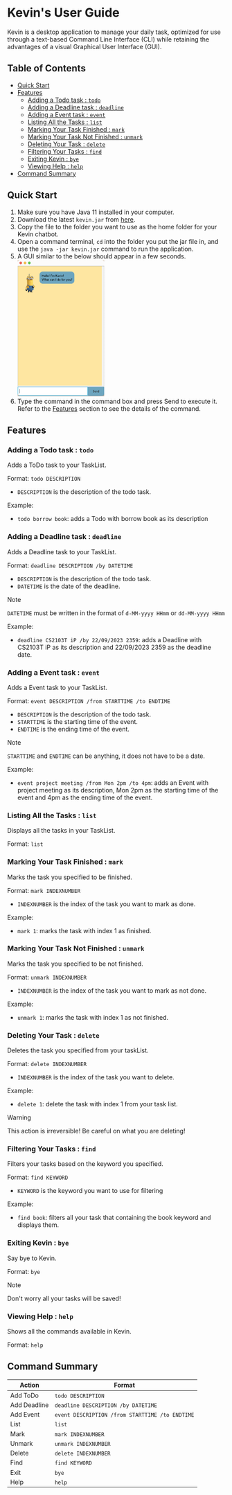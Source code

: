 # Kevin's User Guide

Kevin is a desktop application to manage your daily task, optimized for use through a text-based Command Line Interface
(CLI) while retaining the advantages of a visual Graphical User Interface (GUI).

## Table of Contents

<!-- TOC -->

* [Quick Start](#quick-start)
* [Features](#features-)
   * [Adding a Todo task : `todo`](#adding-a-todo-task--todo)
   * [Adding a Deadline task : `deadline`](#adding-a-deadline-task--deadline)
   * [Adding a Event task : `event`](#adding-a-event-task--event)
   * [Listing All the Tasks : `list`](#listing-all-the-tasks--list)
   * [Marking Your Task Finished : `mark`](#marking-your-task-finished--mark)
   * [Marking Your Task Not Finished : `unmark`](#marking-your-task-not-finished--unmark)
   * [Deleting Your Task : `delete`](#deleting-your-task--delete)
   * [Filtering Your Tasks : `find`](#filtering-your-tasks--find)
   * [Exiting Kevin : `bye`](#exiting-kevin--bye)
   * [Viewing Help : `help`](#viewing-help--help)
* [Command Summary](#command-summary)
<!-- TOC -->

## Quick Start

1. Make sure you have Java 11 installed in your computer.
2. Download the latest `kevin.jar` from [here](https://github.com/aliciamichellew/ip/releases).
3. Copy the file to the folder you want to use as the home folder for your Kevin chatbot.
4. Open a command terminal, `cd` into the folder you put the jar file in,
   and use the `java -jar kevin.jar` command to run the application.
5. A GUI similar to the below should appear in a few seconds.</br> <img src="./src/main/resources/images/startPage.png" width="200"/>
6. Type the command in the command box and press Send to execute it. Refer to the [Features](#features-) section to see the details
   of the command.

## Features

### Adding a Todo task : `todo`

Adds a ToDo task to your TaskList.

Format: `todo DESCRIPTION`
- `DESCRIPTION` is the description of the todo task.

Example:
- `todo borrow book`: adds a Todo with borrow book as its description

### Adding a Deadline task : `deadline`

Adds a Deadline task to your TaskList.

Format: `deadline DESCRIPTION /by DATETIME`
- `DESCRIPTION` is the description of the todo task.
- `DATETIME` is the date of the deadline.
> [!NOTE]
> `DATETIME` must be written in the format of `d-MM-yyyy HHmm` or `dd-MM-yyyy HHmm`

Example:
- `deadline CS2103T iP /by 22/09/2023 2359`: adds a Deadline with CS2103T iP as its description and 22/09/2023 2359 as the deadline date.

### Adding a Event task : `event`

Adds a Event task to your TaskList.

Format: `event DESCRIPTION /from STARTTIME /to ENDTIME`
- `DESCRIPTION` is the description of the todo task.
- `STARTTIME` is the starting time of the event.
- `ENDTIME` is the ending time of the event.

> [!NOTE]
> `STARTTIME` and `ENDTIME` can be anything, it does not have to be a date.

Example:
- `event project meeting /from Mon 2pm /to 4pm`: adds an Event with project meeting as its description,
  Mon 2pm as the starting time of the event and 4pm as the ending time of the event.

### Listing All the Tasks : `list`

Displays all the tasks in your TaskList.

Format: `list`

### Marking Your Task Finished : `mark`

Marks the task you specified to be finished.

Format: `mark INDEXNUMBER`
- `INDEXNUMBER` is the index of the task you want to mark as done.

Example:
- `mark 1`: marks the task with index 1 as finished.

### Marking Your Task Not Finished : `unmark`

Marks the task you specified to be not finished.

Format: `unmark INDEXNUMBER`
- `INDEXNUMBER` is the index of the task you want to mark as not done.

Example:
- `unmark 1`: marks the task with index 1 as not finished.

### Deleting Your Task : `delete`

Deletes the task you specified from your taskList.

Format: `delete INDEXNUMBER`
- `INDEXNUMBER` is the index of the task you want to delete.

Example:
- `delete 1`: delete the task with index 1 from your task list.

> [!WARNING]
> This action is irreversible! Be careful on what you are deleting!

### Filtering Your Tasks : `find`

Filters your tasks based on the keyword you specified.

Format: `find KEYWORD`
- `KEYWORD` is the keyword you want to use for filtering

Example:
- `find book`: filters all your task that containing the book keyword and displays them.

### Exiting Kevin : `bye`

Say bye to Kevin.

Format: `bye`

> [!NOTE]
> Don't worry all your tasks will be saved!

### Viewing Help : `help`

Shows all the commands available in Kevin.

Format: `help`

## Command Summary
| Action       | Format                                          |
|--------------|-------------------------------------------------|
| Add ToDo     | `todo DESCRIPTION`                              |
| Add Deadline | `deadline DESCRIPTION /by DATETIME`             | 
| Add Event    | `event DESCRIPTION /from STARTTIME /to ENDTIME` |
| List         | `list`                                          |
| Mark         | `mark INDEXNUMBER`                              |
| Unmark       | `unmark INDEXNUMBER`                            |
| Delete       | `delete INDEXNUMBER`                            |
| Find         | `find KEYWORD`                                  |
| Exit         | `bye`                                           |
| Help         | `help`                                          |


